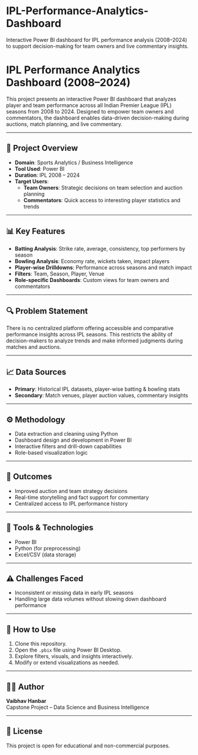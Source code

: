 # IPL-Performance-Analytics-Dashboard
Interactive Power BI dashboard for IPL performance analysis (2008–2024) to support decision-making for team owners and live commentary insights.

# IPL Performance Analytics Dashboard (2008–2024)

This project presents an interactive Power BI dashboard that analyzes player and team performance across all Indian Premier League (IPL) seasons from 2008 to 2024. Designed to empower team owners and commentators, the dashboard enables data-driven decision-making during auctions, match planning, and live commentary.

---

## 📌 Project Overview

- **Domain**: Sports Analytics / Business Intelligence
- **Tool Used**: Power BI
- **Duration**: IPL 2008 – 2024
- **Target Users**: 
  - **Team Owners**: Strategic decisions on team selection and auction planning
  - **Commentators**: Quick access to interesting player statistics and trends

---

## 📊 Key Features

- **Batting Analysis**: Strike rate, average, consistency, top performers by season
- **Bowling Analysis**: Economy rate, wickets taken, impact players
- **Player-wise Drilldowns**: Performance across seasons and match impact
- **Filters**: Team, Season, Player, Venue
- **Role-specific Dashboards**: Custom views for team owners and commentators

---

## 🔍 Problem Statement

There is no centralized platform offering accessible and comparative performance insights across IPL seasons. This restricts the ability of decision-makers to analyze trends and make informed judgments during matches and auctions.

---

## 📈 Data Sources

- **Primary**: Historical IPL datasets, player-wise batting & bowling stats
- **Secondary**: Match venues, player auction values, commentary insights

---

## ⚙️ Methodology

- Data extraction and cleaning using Python
- Dashboard design and development in Power BI
- Interactive filters and drill-down capabilities
- Role-based visualization logic

---

## 🚀 Outcomes

- Improved auction and team strategy decisions
- Real-time storytelling and fact support for commentary
- Centralized access to IPL performance history

---

## 🧰 Tools & Technologies

- Power BI
- Python (for preprocessing)
- Excel/CSV (data storage)

---

## ⚠️ Challenges Faced

- Inconsistent or missing data in early IPL seasons
- Handling large data volumes without slowing down dashboard performance

---

## 📂 How to Use

1. Clone this repository.
2. Open the `.pbix` file using Power BI Desktop.
3. Explore filters, visuals, and insights interactively.
4. Modify or extend visualizations as needed.

---

## 👨‍💻 Author

**Vaibhav Hanbar**  
Capstone Project – Data Science and Business Intelligence

---

## 📄 License

This project is open for educational and non-commercial purposes.



